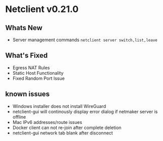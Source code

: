 # Netclient v0.21.0

## Whats New
-  Server management commands `netclient server switch,list,leave`
## What's Fixed
- Egress NAT Rules
- Static Host Functionality
- Fixed Random Port Issue
## known issues
- Windows installer does not install WireGuard
- netclient-gui will continously display error dialog if netmaker server is offline
- Mac IPv6 addresses/route issues
- Docker client can not re-join after complete deletion
- netclient-gui network tab blank after disconnect
